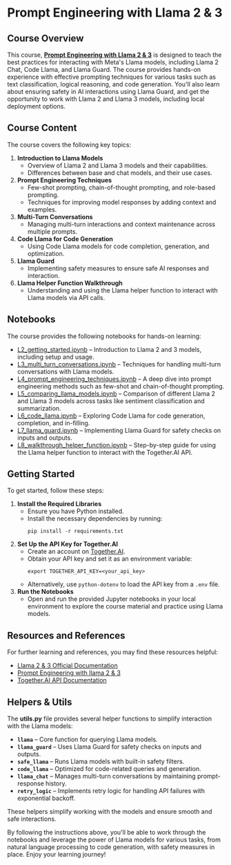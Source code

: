 # **Prompt Engineering with Llama 2 & 3**

## **Course Overview**
This course, [**Prompt Engineering with Llama 2 & 3**](https://www.deeplearning.ai/short-courses/prompt-engineering-with-llama-2/) is designed to teach the best practices for interacting with Meta's Llama models, including Llama 2 Chat, Code Llama, and Llama Guard. The course provides hands-on experience with effective prompting techniques for various tasks such as text classification, logical reasoning, and code generation. You'll also learn about ensuring safety in AI interactions using Llama Guard, and get the opportunity to work with Llama 2 and Llama 3 models, including local deployment options.

## **Course Content**
The course covers the following key topics:
1. **Introduction to Llama Models**
   - Overview of Llama 2 and Llama 3 models and their capabilities.
   - Differences between base and chat models, and their use cases.
2. **Prompt Engineering Techniques**
   - Few-shot prompting, chain-of-thought prompting, and role-based prompting.
   - Techniques for improving model responses by adding context and examples.
3. **Multi-Turn Conversations**
   - Managing multi-turn interactions and context maintenance across multiple prompts.
4. **Code Llama for Code Generation**
   - Using Code Llama models for code completion, generation, and optimization.
5. **Llama Guard**
   - Implementing safety measures to ensure safe AI responses and interaction.
6. **Llama Helper Function Walkthrough**
   - Understanding and using the Llama helper function to interact with Llama models via API calls.

## **Notebooks**
The course provides the following notebooks for hands-on learning:
- [L2_getting_started.ipynb](https://github.com/michaWorku/Prompt-Eng-with-LIama-2/blob/main/L2_getting_started.ipynb) – Introduction to Llama 2 and 3 models, including setup and usage.
- [L3_multi_turn_conversations.ipynb](https://github.com/michaWorku/Prompt-Eng-with-LIama-2/blob/main/L3_multi_turn_conversations.ipynb) – Techniques for handling multi-turn conversations with Llama models.
- [L4_prompt_engineering_techniques.ipynb](https://github.com/michaWorku/Prompt-Eng-with-LIama-2/blob/main/L4_prompt_engineering_techniques.ipynb) – A deep dive into prompt engineering methods such as few-shot and chain-of-thought prompting.
- [L5_comparing_llama_models.ipynb](https://github.com/michaWorku/Prompt-Eng-with-LIama-2/blob/main/L5_comparing_llama_models.ipynb) – Comparison of different Llama 2 and Llama 3 models across tasks like sentiment classification and summarization.
- [L6_code_llama.ipynb](https://github.com/michaWorku/Prompt-Eng-with-LIama-2/blob/main/L6_code_llama.ipynb) – Exploring Code Llama for code generation, completion, and in-filling.
- [L7_llama_guard.ipynb](https://github.com/michaWorku/Prompt-Eng-with-LIama-2/blob/main/L7_llama_guard.ipynb) – Implementing Llama Guard for safety checks on inputs and outputs.
- [L8_walkthrough_helper_function.ipynb](https://github.com/michaWorku/Prompt-Eng-with-LIama-2/blob/main/L8_walkthrough_helper_function.ipynb) – Step-by-step guide for using the Llama helper function to interact with the Together.AI API.

## **Getting Started**
To get started, follow these steps:
1. **Install the Required Libraries**
   - Ensure you have Python installed.
   - Install the necessary dependencies by running:
     ```
     pip install -r requirements.txt
     ```
2. **Set Up the API Key for Together.AI**
   - Create an account on [Together.AI](https://api.together.xyz/).
   - Obtain your API key and set it as an environment variable:
     ```
     export TOGETHER_API_KEY=<your_api_key>
     ```
   - Alternatively, use `python-dotenv` to load the API key from a `.env` file.
3. **Run the Notebooks**
   - Open and run the provided Jupyter notebooks in your local environment to explore the course material and practice using Llama models.

## **Resources and References**
For further learning and references, you may find these resources helpful:
- [Llama 2 & 3 Official Documentation](https://ai.meta.com/llama/)
- [Prompt Engineering with llama 2 & 3](https://www.deeplearning.ai/short-courses/prompt-engineering-with-llama-2/)
- [Together.AI API Documentation](https://api.together.xyz/docs)

## **Helpers & Utils**
The **utils.py** file provides several helper functions to simplify interaction with the Llama models:
- **`llama`** – Core function for querying Llama models.
- **`llama_guard`** – Uses Llama Guard for safety checks on inputs and outputs.
- **`safe_llama`** – Runs Llama models with built-in safety filters.
- **`code_llama`** – Optimized for code-related queries and generation.
- **`llama_chat`** – Manages multi-turn conversations by maintaining prompt-response history.
- **`retry_logic`** – Implements retry logic for handling API failures with exponential backoff.

These helpers simplify working with the models and ensure smooth and safe interactions.


By following the instructions above, you'll be able to work through the notebooks and leverage the power of Llama models for various tasks, from natural language processing to code generation, with safety measures in place. Enjoy your learning journey!
